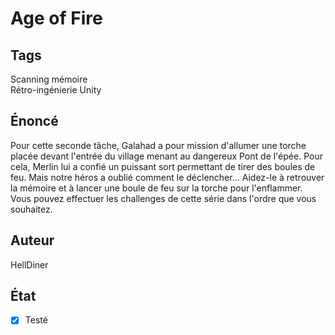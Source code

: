 # Age of Fire
## Tags
Scanning mémoire  
Rétro-ingénierie Unity
## Énoncé
Pour cette seconde tâche, Galahad a pour mission d'allumer une torche placée devant l'entrée du village menant au dangereux Pont de l'épée. Pour cela, Merlin lui a confié un puissant sort permettant de tirer des boules de feu. Mais notre héros a oublié comment le déclencher... Aidez-le à retrouver la mémoire et à lancer une boule de feu sur la torche pour l'enflammer.  
Vous pouvez effectuer les challenges de cette série dans l'ordre que vous souhaitez.
## Auteur
HellDiner
## État
  - [X] Testé

